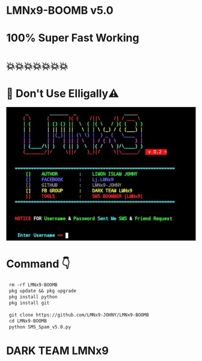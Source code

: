 # LMNx9-BOOMB v5.0
# 100% Super Fast Working  
# 💥💥💥💥💥💥💥
# 🙏 Don't Use Elligally⚠️
![logo](https://github.com/LMNx9-JOHNY/LMNx9-BOOMB/blob/main/Screenshot_20231016-024910.jpg)
# Command 👇

     rm -rf LMNx9-BOOMB
     pkg update && pkg upgrade
     pkg install python
     pkg install git

     git clone https://github.com/LMNx9-JOHNY/LMNx9-BOOMB
     cd LMNx9-BOOMB
     python SMS_Spam_v5.0.py
# DARK TEAM LMNx9
